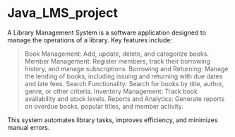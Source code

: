 # Java_LMS_project
A Library Management System is a software application designed to manage the operations of a library. Key features include:

> Book Management: Add, update, delete, and categorize books.
> Member Management: Register members, track their borrowing history, and manage subscriptions.
> Borrowing and Returning: Manage the lending of books, including issuing and returning with due dates and late fees.
> Search Functionality: Search for books by title, author, genre, or other criteria.
> Inventory Management: Track book availability and stock levels.
> Reports and Analytics: Generate reports on overdue books, popular titles, and member activity.

This system automates library tasks, improves efficiency, and minimizes manual errors.
